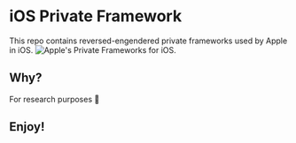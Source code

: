 # iOS Private Framework
This repo contains reversed-engendered private frameworks used by Apple in iOS.
![Apple's Private Frameworks for iOS](https://cdn.netmotionsoftware.com/wp-content/uploads/2016/10/iOS-Apple.png).



## Why?
For research purposes 🙂

## Enjoy!
